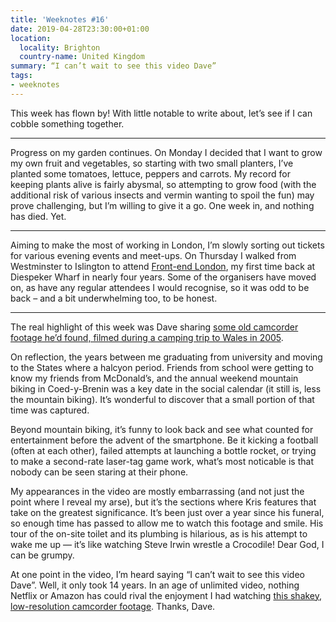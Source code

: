 ```yaml
---
title: 'Weeknotes #16'
date: 2019-04-28T23:30:00+01:00
location:
  locality: Brighton
  country-name: United Kingdom
summary: “I can’t wait to see this video Dave”
tags:
- weeknotes
---
```

This week has flown by! With little notable to write about, let’s see if I can cobble something together.

* * *

Progress on my garden continues. On Monday I decided that I want to grow my own fruit and vegetables, so starting with two small planters, I’ve planted some tomatoes, lettuce, peppers and carrots. My record for keeping plants alive is fairly abysmal, so attempting to grow food (with the additional risk of various insects and vermin wanting to spoil the fun) may prove challenging, but I’m willing to give it a go. One week in, and nothing has died. Yet.

* * *

Aiming to make the most of working in London, I’m slowly sorting out tickets for various evening events and meet-ups. On Thursday I walked from Westminster to Islington to attend [Front-end London][1], my first time back at Diespeker Wharf in nearly four years. Some of the organisers have moved on, as have any regular attendees I would recognise, so it was odd to be back – and a bit underwhelming too, to be honest.

* * *

The real highlight of this week was Dave sharing [some old camcorder footage he’d found, filmed during a camping trip to Wales in 2005][2].

On reflection, the years between me graduating from university and moving to the States where a halcyon period. Friends from school were getting to know my friends from McDonald’s, and the annual weekend mountain biking in Coed-y-Brenin was a key date in the social calendar (it still is, less the mountain biking). It’s wonderful to discover that a small portion of that time was captured.

Beyond mountain biking, it’s funny to look back and see what counted for entertainment before the advent of the smartphone. Be it kicking a football (often at each other), failed attempts at launching a bottle rocket, or trying to make a second-rate laser-tag game work, what’s most noticable is that nobody can be seen staring at their phone.

My appearances in the video are mostly embarrassing (and not just the point where I reveal my arse), but it’s the sections where Kris features that take on the greatest significance. It’s been just over a year since his funeral, so enough time has passed to allow me to watch this footage and smile. His tour of the on-site toilet and its plumbing is hilarious, as is his attempt to wake me up — it’s like watching Steve Irwin wrestle a Crocodile! Dear God, I can be grumpy.

At one point in the video, I’m heard saying “I can’t wait to see this video Dave”. Well, it only took 14 years. In an age of unlimited video, nothing Netflix or Amazon has could rival the enjoyment I had watching [this shakey, low-resolution camcorder footage][2]. Thanks, Dave.

[1]: http://www.frontendlondon.co.uk
[2]: https://www.youtube.com/watch?v=Kn1DuAV1ufk
